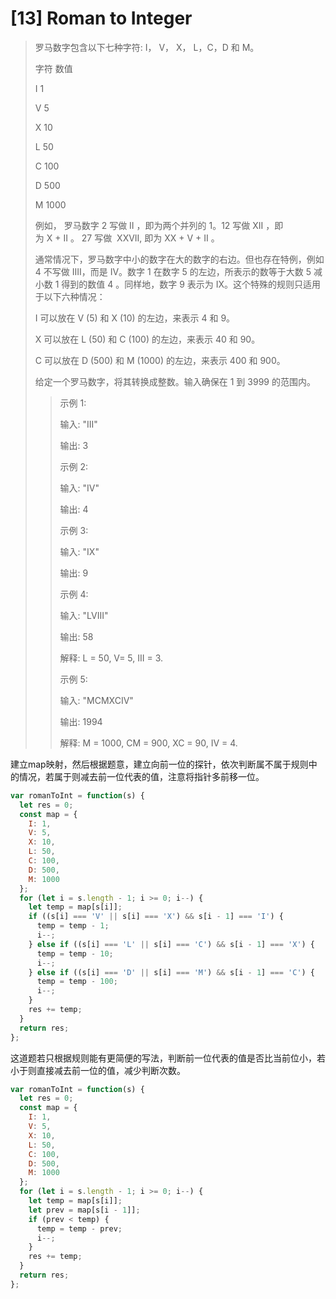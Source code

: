 # [13] Roman to Integer

> 罗马数字包含以下七种字符: I， V， X， L，C，D 和 M。
>
> 字符          数值
>
> I             1
>
> V             5
>
> X             10
>
> L             50
>
> C             100
>
> D             500
>
> M             1000
>
> 例如， 罗马数字 2 写做 II ，即为两个并列的 1。12 写做 XII ，即为 X + II 。 27 写做  XXVII, 即为 XX + V + II 。
>
> 通常情况下，罗马数字中小的数字在大的数字的右边。但也存在特例，例如 4 不写做 IIII，而是 IV。数字 1 在数字 5 的左边，所表示的数等于大数 5 减小数 1 得到的数值 4 。同样地，数字 9 表示为 IX。这个特殊的规则只适用于以下六种情况：
>
> I 可以放在 V (5) 和 X (10) 的左边，来表示 4 和 9。
>
> X 可以放在 L (50) 和 C (100) 的左边，来表示 40 和 90。
>
> C 可以放在 D (500) 和 M (1000) 的左边，来表示 400 和 900。
>
> 给定一个罗马数字，将其转换成整数。输入确保在 1 到 3999 的范围内。
>
>> 示例 1:
>>
>> 输入: "III"
>>
>> 输出: 3
>>
>> 示例 2:
>>
>> 输入: "IV"
>>
>> 输出: 4
>>
>> 示例 3:
>>
>> 输入: "IX"
>>
>> 输出: 9
>>
>> 示例 4:
>>
>> 输入: "LVIII"
>>
>> 输出: 58
>>
>> 解释: L = 50, V= 5, III = 3.
>>
>> 示例 5:
>>
>> 输入: "MCMXCIV"
>>
>> 输出: 1994
>>
>> 解释: M = 1000, CM = 900, XC = 90, IV = 4.

建立map映射，然后根据题意，建立向前一位的探针，依次判断属不属于规则中的情况，若属于则减去前一位代表的值，注意将指针多前移一位。

```js
var romanToInt = function(s) {
  let res = 0;
  const map = {
    I: 1,
    V: 5,
    X: 10,
    L: 50,
    C: 100,
    D: 500,
    M: 1000
  };
  for (let i = s.length - 1; i >= 0; i--) {
    let temp = map[s[i]];
    if ((s[i] === 'V' || s[i] === 'X') && s[i - 1] === 'I') {
      temp = temp - 1;
      i--;
    } else if ((s[i] === 'L' || s[i] === 'C') && s[i - 1] === 'X') {
      temp = temp - 10;
      i--;
    } else if ((s[i] === 'D' || s[i] === 'M') && s[i - 1] === 'C') {
      temp = temp - 100;
      i--;
    }
    res += temp;
  }
  return res;
};
```

这道题若只根据规则能有更简便的写法，判断前一位代表的值是否比当前位小，若小于则直接减去前一位的值，减少判断次数。

```js
var romanToInt = function(s) {
  let res = 0;
  const map = {
    I: 1,
    V: 5,
    X: 10,
    L: 50,
    C: 100,
    D: 500,
    M: 1000
  };
  for (let i = s.length - 1; i >= 0; i--) {
    let temp = map[s[i]];
    let prev = map[s[i - 1]];
    if (prev < temp) {
      temp = temp - prev;
      i--;
    }
    res += temp;
  }
  return res;
};
```
